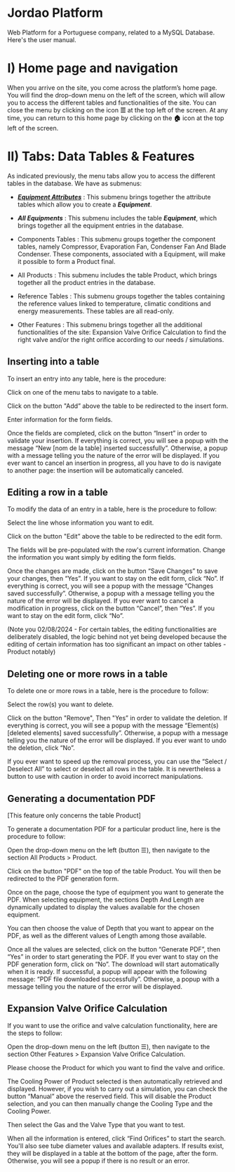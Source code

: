 # Jordao Platform
Web Platform for a Portuguese company, related to a MySQL Database.
Here's the user manual.

# I) Home page and navigation

When you arrive on the site, you come across the platform’s home page. You will find the drop-down menu on the left of the screen, which will allow you to access the different tables and functionalities of the site. You can close the menu by clicking on the icon **☰** at the top left of the screen. At any time, you can return to this home page by clicking on the **🏠︎** icon at the top left of the screen.



# II) Tabs: Data Tables & Features

As indicated previously, the menu tabs allow you to access the different tables in the database.
We have as submenus:

- <ins>***Equipment Attributes***</ins> : This submenu brings together the attribute tables which allow you to create a ***Equipment***.

- ***All Equipments*** : This submenu includes the table ***Equipment***, which brings together all the equipment entries in the database.

- Components Tables : This submenu groups together the component tables, namely Compressor, Evaporation Fan, Condenser Fan And Blade Condenser. These components, associated with a Equipment, will make it possible to form a Product final.

- All Products : This submenu includes the table Product, which brings together all the product entries in the database.

- Reference Tables : This submenu groups together the tables containing the reference values ​​linked to temperature, climatic conditions and energy measurements. These tables are all read-only.

- Other Features : This submenu brings together all the additional functionalities of the site:  Expansion Valve Orifice Calculation to find the right valve and/or the right orifice according to our needs / simulations.

## Inserting into a table

To insert an entry into any table, here is the procedure:

Click on one of the menu tabs to navigate to a table.

Click on the button "Add” above the table to be redirected to the insert form.

Enter information for the form fields.

Once the fields are completed, click on the button “Insert” in order to validate your insertion. 
If everything is correct, you will see a popup with the message “New [nom de la table] inserted successfully”. Otherwise, a popup with a message telling you the nature of the error will be displayed.
If you ever want to cancel an insertion in progress, all you have to do is navigate to another page: the insertion will be automatically canceled.


## Editing a row in a table

To modify the data of an entry in a table, here is the procedure to follow:

Select the line whose information you want to edit.

Click on the button "Edit” above the table to be redirected to the edit form.

The fields will be pre-populated with the row's current information. Change the information you want simply by editing the form fields.

Once the changes are made, click on the button “Save Changes” to save your changes, then “Yes”. If you want to stay on the edit form, click “No”.
If everything is correct, you will see a popup with the message “Changes saved successfully”. Otherwise, a popup with a message telling you the nature of the error will be displayed.
If you ever want to cancel a modification in progress, click on the button “Cancel”, then “Yes”. If you want to stay on the edit form, click “No”.

(Note you 02/08/2024 - For certain tables, the editing functionalities are deliberately disabled, the logic behind not yet being developed because the editing of certain information has too significant an impact on other tables - Product notably)




## Deleting one or more rows in a table

To delete one or more rows in a table, here is the procedure to follow:

Select the row(s) you want to delete.

Click on the button "Remove", Then "Yes” in order to validate the deletion.
If everything is correct, you will see a popup with the message “Element(s) [deleted elements] saved successfully”. Otherwise, a popup with a message telling you the nature of the error will be displayed.
If you ever want to undo the deletion, click “No”.


If you ever want to speed up the removal process, you can use the “Select / Deselect All” to select or deselect all rows in the table. It is nevertheless a button to use with caution in order to avoid incorrect manipulations.


## Generating a documentation PDF

[This feature only concerns the table Product]

To generate a documentation PDF for a particular product line, here is the procedure to follow:

Open the drop-down menu on the left (button ☰), then navigate to the section All Products > Product.

Click on the button "PDF" on the top of the table Product. You will then be redirected to the PDF generation form.

Once on the page, choose the type of equipment you want to generate the PDF. When selecting equipment, the sections Depth And Length are dynamically updated to display the values ​​available for the chosen equipment.

You can then choose the value of Depth that you want to appear on the PDF, as well as the different values ​​of Length among those available.

Once all the values ​​are selected, click on the button “Generate PDF”, then “Yes” in order to start generating the PDF. If you ever want to stay on the PDF generation form, click on “No”.
The download will start automatically when it is ready. If successful, a popup will appear with the following message: “PDF file downloaded successfully”. Otherwise, a popup with a message telling you the nature of the error will be displayed.

## Expansion Valve Orifice Calculation

If you want to use the orifice and valve calculation functionality, here are the steps to follow:

Open the drop-down menu on the left (button ☰), then navigate to the section Other Features > Expansion Valve Orifice Calculation. 

Please choose the Product for which you want to find the valve and orifice.

The Cooling Power of Product selected is then automatically retrieved and displayed. 
However, if you wish to carry out a simulation, you can check the button “Manual” above the reserved field. This will disable the Product selection, and you can then manually change the Cooling Type and the Cooling Power.

Then select the Gas and the Valve Type that you want to test.

When all the information is entered, click “Find Orifices” to start the search. You'll also see tube diameter values and available adapters.
If results exist, they will be displayed in a table at the bottom of the page, after the form. Otherwise, you will see a popup if there is no result or an error.
